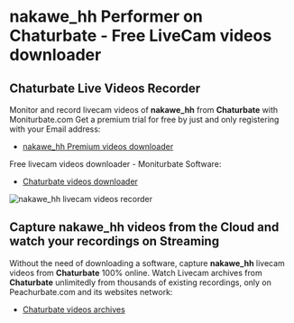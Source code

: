 # nakawe_hh Performer on Chaturbate - Free LiveCam videos downloader

## Chaturbate Live Videos Recorder

Monitor and record livecam videos of **nakawe_hh** from **Chaturbate** with Moniturbate.com
Get a premium trial for free by just and only registering with your Email address:
* [nakawe_hh Premium videos downloader](https://moniturbate.com/request-demo-licence-key.html)

Free livecam videos downloader - Moniturbate Software:
* [Chaturbate videos downloader](https://moniturbate.com/moniturbate-download-software.html)

![nakawe_hh livecam videos recorder](https://peachurnet.com/templates/moniturbate-software.png)


## Capture nakawe_hh videos from the Cloud and watch your recordings on Streaming

Without the need of downloading a software, capture **nakawe_hh** livecam videos from **Chaturbate** 100% online.
Watch Livecam archives from **Chaturbate** unlimitedly from thousands of existing recordings, only on Peachurbate.com and its websites network:
* [Chaturbate videos archives](https://peachurnet.com/)